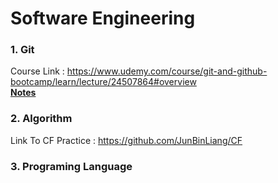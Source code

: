 # Software Engineering

### 1. Git 
Course Link : https://www.udemy.com/course/git-and-github-bootcamp/learn/lecture/24507864#overview <br/>
[**Notes**](./git/read.md)<br/>

### 2. Algorithm
Link To CF Practice : https://github.com/JunBinLiang/CF<br/>

### 3. Programing Language
